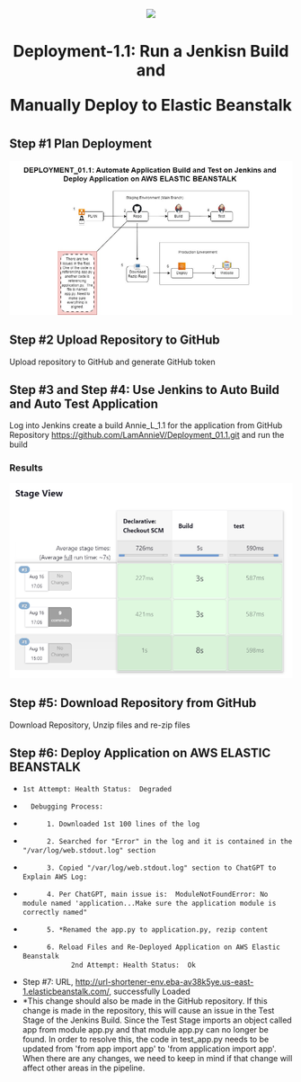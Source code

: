 <p align="center">
<img src="https://github.com/kura-labs-org/kuralabs_deployment_1/blob/main/Kuralogo.png">
</p>
<h1 align="center">Deployment-1.1:  Run a Jenkisn Build and </p> Manually Deploy to Elastic Beanstalk<h1> 

## Step #1 Plan Deployment

![Plan](Deployment_01.1_Pipeline.jpg)

## Step #2 Upload Repository to GitHub

Upload repository to GitHub and generate GitHub token

## Step #3 and Step #4:  Use Jenkins to Auto Build and Auto Test Application

Log into Jenkins create a build Annie_L_1.1 for the application from GitHub Repository https://github.com/LamAnnieV/Deployment_01.1.git and run the build

### Results

![Build](D01.1_Jenkins_Results.jpg)

## Step #5:  Download Repository from GitHub

Download Repository, Unzip files and re-zip files

## Step #6:  Deploy Application on AWS ELASTIC BEANSTALK
-     1st Attempt: Health Status:  Degraded
-       Debugging Process:
-           1. Downloaded 1st 100 lines of the log
-           2. Searched for "Error" in the log and it is contained in the "/var/log/web.stdout.log" section
-           3. Copied "/var/log/web.stdout.log" section to ChatGPT to Explain AWS Log:
-           4. Per ChatGPT, main issue is:  ModuleNotFoundError: No module named 'application...Make sure the application module is correctly named"
-           5. *Renamed the app.py to application.py, rezip content
-           6. Reload Files and Re-Deployed Application on AWS Elastic Beanstalk
                  2nd Attempt: Health Status:  Ok
-  Step #7:  URL, http://url-shortener-env.eba-av38k5ye.us-east-1.elasticbeanstalk.com/, successfully Loaded
-  *This change should also be made in the GitHub repository.  If this change is made in the repository, this will cause an issue in the Test Stage of the Jenkins Build.  Since the Test Stage imports an object called app from module app.py and that module app.py can no longer be found. In order to resolve this, the code in test_app.py needs to be updated from 'from app import app' to 'from application import app'.  When there are any changes, we need to keep in mind if that change will affect other areas in the pipeline.
            
